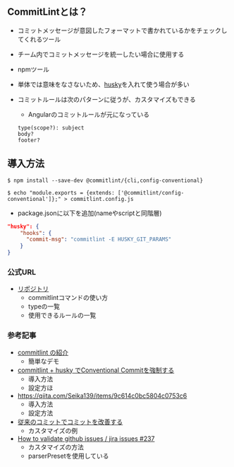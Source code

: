 ## CommitLintとは？

- コミットメッセージが意図したフォーマットで書かれているかをチェックしてくれるツール
- チーム内でコミットメッセージを統一したい場合に使用する
- npmツール
- 単体では意味をなさないため、[husky](./husky)を入れて使う場合が多い
- コミットルールは次のパターンに従うが、カスタマイズもできる
    - Angularのコミットルールが元になっている

    ```
    type(scope?): subject
    body?
    footer?
    ```

## 導入方法

```
$ npm install --save-dev @commitlint/{cli,config-conventional}

$ echo "module.exports = {extends: ['@commitlint/config-conventional']};" > commitlint.config.js
```

- package.jsonに以下を追加(nameやscriptと同階層)
```json
"husky": {
    "hooks": {
      "commit-msg": "commitlint -E HUSKY_GIT_PARAMS"
    }
}
```
### 公式URL

- [リポジトリ](https://github.com/conventional-changelog/commitlint)
    - commitlintコマンドの使い方
    - typeの一覧
    - 使用できるルールの一覧

### 参考記事

- [commitlint の紹介](https://qiita.com/ybiquitous/items/74225bc4bf0a9ddcd7dd)
    - 簡単なデモ
- [commitlint + husky でConventional Commitを強制する](https://wp-kyoto.net/add-commitlint-with-husky-to-lint-git-commit-message/)
    - 導入方法
    - 設定方ほ
- https://qiita.com/Seika139/items/9c614c0bc5804c0753c6
    - 導入方法
    - 設定方法
- [従来のコミットでコミットを改善する](https://ichi.pro/jurai-no-komitto-de-komitto-o-kaizensuru-125427180186905)
    - カスタマイズの例
- [How to validate github issues / jira issues #237](https://github.com/conventional-changelog/commitlint/issues/237)
    - カスタマイズの方法
    - parserPresetを使用している